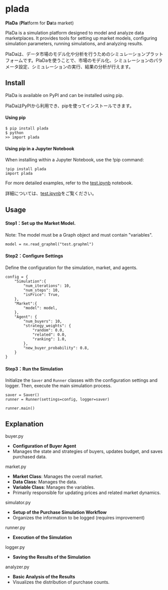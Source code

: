 # plada
**PlaDa** (**Pla**tform for **Da**ta market)

PlaDa is a simulation platform designed to model and analyze data marketplaces. It provides tools for setting up market models, configuring simulation parameters, running simulations, and analyzing results.

PlaDaは、データ市場のモデル化や分析を行うためのシミュレーションプラットフォームです。PlaDaを使うことで、市場のモデル化、シミュレーションのパラメータ設定、シミュレーションの実行、結果の分析が行えます。

## Install
PlaDa is available on PyPI and can be installed using pip.

PlaDaはPyPIから利用でき、pipを使ってインストールできます。

#### Using pip
```
$ pip install plada
$ python
>> import plada
```
#### Using pip in a Jupyter Notebook
When installing within a Jupyter Notebook, use the !pip command:
```
!pip install plada
import plada
```
For more detailed examples, refer to the [test.ipynb](https://github.com/junsashihara/plada/blob/master/examples/test.ipynb) notebook.

詳細については、[test.ipynb](https://github.com/junsashihara/plada/blob/master/examples/test.ipynb)をご覧ください。

## Usage
#### Step1：Set up the Market Model.
Note: The model must be a Graph object and must contain "variables".
```
model = nx.read_graphml("test.graphml")
```
#### Step2：Configure Settings
Define the configuration for the simulation, market, and agents.
```
config = {
    "Simulation":{
        "num_iterations": 10,
        "num_steps": 10,
        "isPrice": True,
    },
    "Market":{
        "model": model,
    },
    "Agent": {
        "num_buyers": 10,
        "strategy_weights": {
            "random": 0.0,
            "related": 0.0,
            "ranking": 1.0,
        },
        "new_buyer_probability": 0.8,
    }
}
```
#### Step3：Run the Simulation
Initialize the `Saver` and `Runner` classes with the configuration settings and logger. Then, execute the main simulation process.
```
saver = Saver()
runner = Runner(settings=config, logger=saver)

runner.main()
```

## Explanation
buyer.py
- **Configuration of Buyer Agent**
- Manages the state and strategies of buyers, updates budget, and saves purchased data.

market.py
- **Market Class**: Manages the overall market.
- **Data Class**: Manages the data.
- **Variable Class**: Manages the variables.
- Primarily responsible for updating prices and related market dynamics.

simulator.py
- **Setup of the Purchase Simulation Workflow**
- Organizes the information to be logged (requires improvement)

runner.py
- **Execution of the Simulation**

logger.py
- **Saving the Results of the Simulation**

analyzer.py
- **Basic Analysis of the Results**
- Visualizes the distribution of purchase counts.